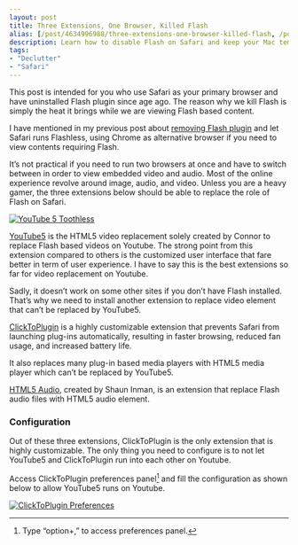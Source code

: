 ```yaml
---
layout: post
title: Three Extensions, One Browser, Killed Flash
alias: [/post/4634996988/three-extensions-one-browser-killed-flash, /post/4634996988/]
description: Learn how to disable Flash on Safari and keep your Mac temperature low with these three extensions.
tags:
- "Declutter"
- "Safari"
---
```

This post is intended for you who use Safari as your primary browser and have uninstalled Flash plugin since age ago. The reason why we kill Flash is simply the heat it brings while we are viewing Flash based content.

<!--more-->

I have mentioned in my previous post about [removing Flash plugin][1] and let Safari runs Flashless, using Chrome as alternative browser if you need to view contents requiring Flash.

It&#8217;s not practical if you need to run two browsers at once and have to switch between in order to view embedded video and audio. Most of the online experience revolve around image, audio, and video. Unless you are a heavy gamer, the three extensions below should be able to replace the role of Flash on Safari.

[ ![YouTube 5 Toothless][img1] ](http://images.sayzlim.net/2011/04/flashless_youtube5.jpg "YouTube 5 Toothless")

[img1]: http://images.sayzlim.net/2011/04/flashless_youtube5.jpg "YouTube 5 Toothless"

[YouTube5][2] is the HTML5 video replacement solely created by Connor to replace Flash based videos on Youtube. The strong point from this extension compared to others is the customized user interface that fare better in term of user experience. I have to say this is the best extensions so far for video replacement on Youtube.

Sadly, it doesn&#8217;t work on some other sites if you don&#8217;t have Flash installed. That&#8217;s why we need to install another extension to replace video element that can&#8217;t be replaced by YouTube5.

[ClickToPlugin][3] is a highly customizable extension that prevents Safari from launching plug-ins automatically, resulting in faster browsing, reduced fan usage, and increased battery life.

It also replaces many plug-in based media players with HTML5 media player which can&#8217;t be replaced by YouTube5.

[HTML5 Audio][4], created by Shaun Inman, is an extension that replace Flash  audio files with HTML5 audio element.

### Configuration

Out of these three extensions, ClickToPlugin is the only extension that is highly customizable. The only thing you need to configure is to not let YouTube5 and ClickToPlugin run into each other on Youtube.

Access ClickToPlugin preferences panel[^1] and fill the configuration as shown below to allow YouTube5 runs on Youtube.

[ ![ClickToPlugin Preferences][img3] ](http://images.sayzlim.net/2011/04/flashless_clicktoplugin.jpg "ClickToPlugin Preferences")

[img3]: http://images.sayzlim.net/2011/04/flashless_clicktoplugin.jpg "ClickToPlugin Preferences"

[^1]: Type “option+,” to access preferences panel.

[1]: http://sayzlim.net/simple-applications-of-mine "Simple Applications of Mine | Sayz Lim"
[2]: http://www.verticalforest.com/youtube5-extension/ "Vertical Forest :: YouTube5"
[3]: http://hoyois.github.io/safariextensions/clicktoplugin/ "ClickToPlugin &amp; ClickToFlash Safari extensions - Marc Hoyois"
[4]: http://www.shauninman.com/archive/2010/11/05/html5audio_safari_extension "HTML5 Audio Safari Extension // ShaunInman.com"